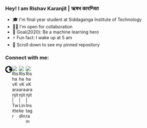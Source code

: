 ### Hey! I am Rishav Karanjit | ऋषभ कारन्जित
<ul>
  <li>🎓 I'm final year student at Siddaganga Institute of Technology</li>
  <li>🤝🏻 I'm open for collaboration</li>
  <li>🎯 Goal(2020): Be a machine learning hero</li>
  <li>⚡ Fun fact: I wake up at 5 am
  <li>📌 Scroll down to see my pinned repository</li>
</ul>

### Connect with me:

[<img align="left" alt="codeSTACKr.com" width="22px" src="https://raw.githubusercontent.com/iconic/open-iconic/master/svg/globe.svg" />][website]
[<img align="left" alt="RishavKaranjit | Twitter" width="22px" src="https://cdn.jsdelivr.net/npm/simple-icons@v3/icons/twitter.svg" />][twitter]
[<img align="left" alt="RishavKaranjit | LinkedIn" width="22px" src="https://cdn.jsdelivr.net/npm/simple-icons@v3/icons/linkedin.svg" />][linkedin]
[<img align="left" alt="RishavKaranjit | Instagram" width="22px" src="https://cdn.jsdelivr.net/npm/simple-icons@v3/icons/instagram.svg" />][instagram]





[website]: http://rishavkaranjit.me/
[twitter]: https://twitter.com/rishavkaranjit
[instagram]: https://www.instagram.com/rishav.karanjit/
[linkedin]: https://www.linkedin.com/in/rishavkaranjit/
